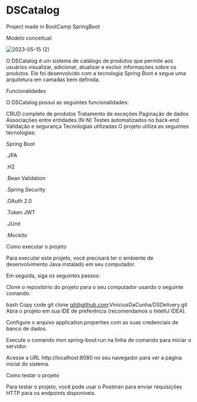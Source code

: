 # DSCatalog
Project made in BootCamp SpringBoot

Modelo conceitual:

![2023-05-15 (2)](https://github.com/ViniciusDaCunha/DSCatalog/assets/99222396/b013c6db-036c-489a-a726-bcc21d6d4211)

O DSCatalog é um sistema de catálogo de produtos que permite aos usuários visualizar, adicionar, atualizar e excluir informações sobre os produtos. Ele foi desenvolvido com a tecnologia Spring Boot e segue uma arquitetura em camadas bem definida.

Funcionalidades

O DSCatalog possui as seguintes funcionalidades:

CRUD completo de produtos
Tratamento de exceções
Paginação de dados
Associações entre entidades (N-N)
Testes automatizados no back-end
Validação e segurança
Tecnologias utilizadas
O projeto utiliza as seguintes tecnologias:

Spring Boot

.JPA

.H2

.Bean Validation

.Spring Security

.OAuth 2.0

.Token JWT

.JUnit

.Mockito



Como executar o projeto

Para executar este projeto, você precisará ter o ambiente de desenvolvimento Java instalado em seu computador.

Em seguida, siga os seguintes passos:

Clone o repositório do projeto para o seu computador usando o seguinte comando:

bash
Copy code
git clone git@github.com:ViniciusDaCunha/DSDelivery.git
Abra o projeto em sua IDE de preferência (recomendamos o IntelliJ IDEA).

Configure o arquivo application.properties com as suas credenciais de banco de dados.

Execute o comando mvn spring-boot:run na linha de comando para iniciar o servidor.

Acesse a URL http://localhost:8080 no seu navegador para ver a página inicial do sistema.

Como testar o projeto

Para testar o projeto, você pode usar o Postman para enviar requisições HTTP para os endpoints disponíveis.


